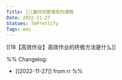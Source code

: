 ```yaml
---
Title: ∑儿童时间管理系列课程 
Date: 2022-11-27
Statues: ToPrettify 
Tags: moc
---
```


[[18【高效作业】高效作业的终极方法是什么]]










%%
Changelog:
- [[2022-11-27]] from rr
%%

